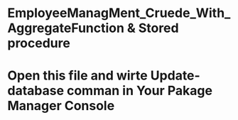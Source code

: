 # EmployeeManagMent_Cruede_With_AggregateFunction & Stored procedure
<h1>Open this file and wirte Update-database comman in Your Pakage Manager Console</h1>
